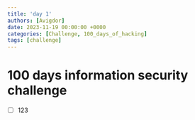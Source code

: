 ```yaml
---
title: 'day 1'
authors: [Avigdor]
date: 2023-11-19 00:00:00 +0000
categories: [Challenge, 100_days_of_hacking]
tags: [challenge]
---
```




# 100 days information security challenge

- [ ] 123 